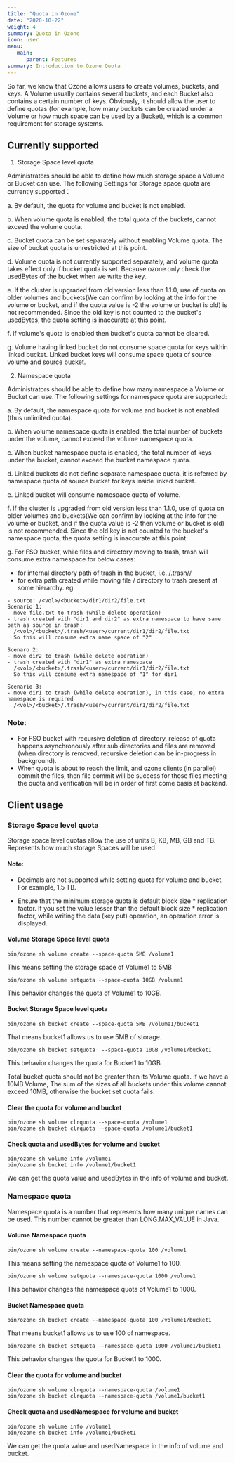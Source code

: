 ```yaml
---
title: "Quota in Ozone"
date: "2020-10-22"
weight: 4
summary: Quota in Ozone
icon: user
menu:
   main:
      parent: Features
summary: Introduction to Ozone Quota
---
```

<!---
  Licensed to the Apache Software Foundation (ASF) under one or more
  contributor license agreements.  See the NOTICE file distributed with
  this work for additional information regarding copyright ownership.
  The ASF licenses this file to You under the Apache License, Version 2.0
  (the "License"); you may not use this file except in compliance with
  the License.  You may obtain a copy of the License at

      http://www.apache.org/licenses/LICENSE-2.0

  Unless required by applicable law or agreed to in writing, software
  distributed under the License is distributed on an "AS IS" BASIS,
  WITHOUT WARRANTIES OR CONDITIONS OF ANY KIND, either express or implied.
  See the License for the specific language governing permissions and
  limitations under the License.
-->

So far, we know that Ozone allows users to create volumes, buckets, and keys. A Volume usually contains several buckets, and each Bucket also contains a certain number of keys. Obviously, it should allow the user to define quotas (for example, how many buckets can be created under a Volume or how much space can be used by a Bucket), which is a common requirement for storage systems.

## Currently supported
1. Storage Space level quota

Administrators should be able to define how much storage space a Volume or Bucket can use. The following Settings for Storage space quota are currently supported：

a. By default, the quota for volume and bucket is not enabled.

b. When volume quota is enabled, the total quota of the buckets, cannot exceed the volume quota.

c. Bucket quota can be set separately without enabling Volume quota. The size of bucket quota is unrestricted at this point.

d. Volume quota is not currently supported separately, and volume quota takes effect only if bucket quota is set. Because ozone only check the usedBytes of the bucket when we write the key.

e. If the cluster is upgraded from old version less than 1.1.0, use of quota on older volumes and buckets(We can confirm by looking at the info for the volume or bucket, and if the quota value is -2 the volume or bucket is old) is not recommended. Since the old key is not counted to the bucket's usedBytes, the quota setting is inaccurate at this point.

f. If volume's quota is enabled then bucket's quota cannot be cleared. 

g. Volume having linked bucket do not consume space quota for keys within linked bucket. Linked bucket keys will consume space quota of source volume and source bucket.

2. Namespace quota

Administrators should be able to define how many namespace a Volume or Bucket can use. The following settings for namespace quota are supported: 

a. By default, the namespace quota for volume and bucket is not enabled (thus unlimited quota).

b. When volume namespace quota is enabled, the total number of buckets under the volume, cannot exceed the volume namespace quota.

c. When bucket namespace quota is enabled, the total number of keys under the bucket, cannot exceed the bucket namespace quota.

d. Linked buckets do not define separate namespace quota, it is referred by namespace quota of source bucket for keys inside linked bucket.

e. Linked bucket will consume namespace quota of volume.

f. If the cluster is upgraded from old version less than 1.1.0, use of quota on older volumes and buckets(We can confirm by looking at the info for the volume or bucket, and if the quota value is -2 then volume or bucket is old) is not recommended. Since the old key is not counted to the bucket's namespace quota, the quota setting is inaccurate at this point.

g. For FSO bucket, while files and directory moving to trash, trash will consume extra namespace for below cases:
- for internal directory path of trash in the bucket, i.e. /.trash/<user>/<current or timestamp>
- for extra path created while moving file / directory to trash present at some hierarchy.
  eg: 

```
- source: /<vol>/<bucket>/dir1/dir2/file.txt
Scenario 1:
- move file.txt to trash (while delete operation)
- trash created with "dir1 and dir2" as extra namespace to have same path as source in trash:
  /<vol>/<bucket>/.trash/<user>/current/dir1/dir2/file.txt
  So this will consume extra name space of "2"
  
Scenaro 2:
- move dir2 to trash (while delete operation)
- trash created with "dir1" as extra namespace
  /<vol>/<bucket>/.trash/<user>/current/dir1/dir2/file.txt
  So this will consume extra namespace of "1" for dir1
  
Scenario 3:
- move dir1 to trash (while delete operation), in this case, no extra namespace is required
  /<vol>/<bucket>/.trash/<user>/current/dir1/dir2/file.txt

```

### Note:
- For FSO bucket with recursive deletion of directory, release of quota happens asynchronously after sub directories and files are removed (when directory is removed, recursive deletion can be in-progress in background).
- When quota is about to reach the limit, and ozone clients (in parallel) commit the files, then file commit will be success for those files meeting the quota and verification will be in order of first come basis at backend.

## Client usage
### Storage Space level quota
Storage space level quotas allow the use of units B, KB, MB, GB and TB. Represents how much storage Spaces will be used.

#### Note:

- Decimals are not supported while setting quota for volume and bucket. For example, 1.5 TB.

- Ensure that the minimum storage quota is default block size * replication factor. If you set the value lesser than the default block size * replication factor, while writing the data (key put) operation, an operation error is displayed.

#### Volume Storage Space level quota
```shell
bin/ozone sh volume create --space-quota 5MB /volume1
```
This means setting the storage space of Volume1 to 5MB

```shell
bin/ozone sh volume setquota --space-quota 10GB /volume1
```
This behavior changes the quota of Volume1 to 10GB.

#### Bucket Storage Space level quota
```shell
bin/ozone sh bucket create --space-quota 5MB /volume1/bucket1
```
That means bucket1 allows us to use 5MB of storage.

```shell
bin/ozone sh bucket setquota  --space-quota 10GB /volume1/bucket1 
```
This behavior changes the quota for Bucket1 to 10GB

Total bucket quota should not be greater than its Volume quota. If we have a 10MB Volume, The sum of the sizes of all buckets under this volume cannot exceed 10MB, otherwise the bucket set quota fails.

#### Clear the quota for volume and bucket
```shell
bin/ozone sh volume clrquota --space-quota /volume1
bin/ozone sh bucket clrquota --space-quota /volume1/bucket1
```

#### Check quota and usedBytes for volume and bucket
```shell
bin/ozone sh volume info /volume1
bin/ozone sh bucket info /volume1/bucket1
```
We can get the quota value and usedBytes in the info of volume and bucket.

### Namespace quota
Namespace quota is a number that represents how many unique names can be used. This number cannot be greater than LONG.MAX_VALUE in Java.

#### Volume Namespace quota
```shell
bin/ozone sh volume create --namespace-quota 100 /volume1
```
This means setting the namespace quota of Volume1 to 100.

```shell
bin/ozone sh volume setquota --namespace-quota 1000 /volume1
```
This behavior changes the namespace quota of Volume1 to 1000.

#### Bucket Namespace quota
```shell
bin/ozone sh bucket create --namespace-quota 100 /volume1/bucket1
```
That means bucket1 allows us to use 100 of namespace.

```shell
bin/ozone sh bucket setquota --namespace-quota 1000 /volume1/bucket1 
```
This behavior changes the quota for Bucket1 to 1000.

#### Clear the quota for volume and bucket
```shell
bin/ozone sh volume clrquota --namespace-quota /volume1
bin/ozone sh bucket clrquota --namespace-quota /volume1/bucket1
```

#### Check quota and usedNamespace for volume and bucket
```shell
bin/ozone sh volume info /volume1
bin/ozone sh bucket info /volume1/bucket1
```
We can get the quota value and usedNamespace in the info of volume and bucket.